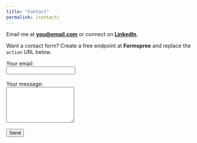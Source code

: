 ```yaml
---
title: "Contact"
permalink: /contact/
---
```


Email me at **you@email.com** or connect on **[LinkedIn](https://www.linkedin.com/in/YOUR-LINK/)**.

Want a contact form? Create a free endpoint at **Formspree** and replace the `action` URL below.

<form action="https://formspree.io/f/yourformid" method="POST">
  <label>Your email:<br>
    <input type="email" name="email">
  </label><br><br>
  <label>Your message:<br>
    <textarea name="message" rows="6"></textarea>
  </label><br><br>
  <button type="submit">Send</button>
</form>

